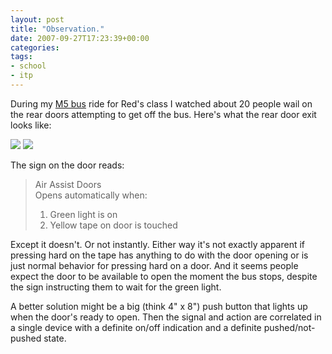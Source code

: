 ```yaml
---
layout: post
title: "Observation."
date: 2007-09-27T17:23:39+00:00
categories:
tags:
- school
- itp
---
```

During my [M5 bus][route] ride for Red's class I watched about 20 people wail on the rear doors attempting to get off the bus. Here's what the rear door exit looks like:

<div class="photos">
<a href="http://flickr.com/photos/amitsnyderman/1448833973/"><img src="http://farm2.static.flickr.com/1376/1448833973_8c57431d54_m.jpg" /></a>
<a href="http://flickr.com/photos/amitsnyderman/1448834699/"><img src="http://farm2.static.flickr.com/1008/1448834699_7b3d7403c7_m.jpg" /></a>
</div>

The sign on the door reads:

> Air Assist Doors  
> Opens automatically when:  
> 1. Green light is on  
> 2. Yellow tape on door is touched

Except it doesn't. Or not instantly. Either way it's not exactly apparent if pressing hard on the tape has anything to do with the door opening or is just normal behavior for pressing hard on a door. And it seems people expect the door to be available to open the moment the bus stops, despite the sign instructing them to wait for the green light.

A better solution might be a big (think 4" x 8") push button that lights up when the door's ready to open. Then the signal and action are correlated in a single device with a definite on/off indication and a definite pushed/not-pushed state.

[route]: http://www.mta.info/nyct/bus/schedule/manh/m005cur.pdf
